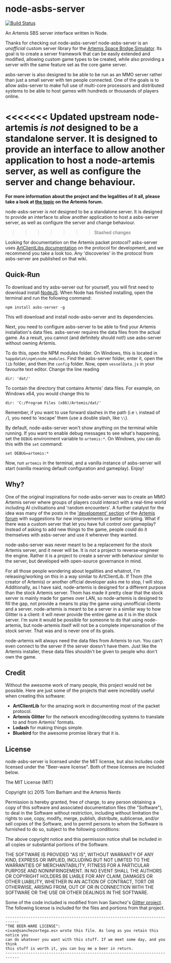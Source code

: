 # node-asbs-server
[![Build Status](https://travis-ci.org/artemis-nerds/node-asbs-server.svg)](https://travis-ci.org/artemis-nerds/node-asbs-server)

An Artemis SBS server interface written in Node.

Thanks for checking out node-asbs-server! node-asbs-server is an _unofficial_ custom server library for the [Artemis Space Bridge Simulator](http://www.artemis.eochu.com/).
Its goal is to create a server framework that can be easily extended and modified, allowing custom game types to be created,
while also providing a server with the same feature set as the core game server.

asbs-server is also designed to be able to be run as an MMO server rather than just a small server with ten people connected. One of the goals
is to allow asbs-server to make full use of multi-core processors and distributed systems to be able to host games with hundreds or thousands
of players online.

<<<<<<< Updated upstream
node-artemis _is not_ designed to be a standalone server. It is designed to provide an interface to allow another application to host a node-artemis server, as well as configure the server and change behaviour.
=======
**For more information about the project and the legalities of it all, please take a look at [the topic](http://artemis.forumchitchat.com/post/7373218) on the Artemis forum.**

node-asbs-server _is not_ designed to be a standalone server. It is designed to provide an interface to allow another application to host a asbs-server server, as well as configure the server and change behaviour.
>>>>>>> Stashed changes

Looking for documentation on the Artemis packet protocol? asbs-server uses [ArtClientLibs documentation](https://github.com/rjwut/ArtClientLib/wiki/Artemis-Packet-Protocol)
on the protocol for development, and we recommend you take a look too. Any 'discoveries' in the protocol from asbs-server are published on that wiki.

## Quick-Run

To download and try asbs-server out for yourself, you will first need to download install [NodeJS](nodejs.org). When Node has finished installing, open the terminal and run the following command:

	npm install asbs-server -g

This will download and install node-asbs-server and its dependencies.

Next, you need to configure asbs-server to be able to find your Artemis installation's data files. asbs-server requires the data files from the actual game. As a result, you cannot (and definitely should not!) use asbs-server without owning Artemis.

To do this, open the NPM modules folder. On Windows, this is located in `%appdata%\npm\node_modules`. Find the asbs-server folder, enter it, open the `lib` folder, and then the `config` folder. Now, open `vesselData.js` in your favourite text editor. Change the line reading

	dir: 'dat/'

To contain the directory that contains Artemis' data files. For example, on Windows x64, you would change this to

	dir: 'C:/Program Files (x86)/Artemis/dat/'

Remember, if you want to use forward slashes in the path (i.e `\` instead of `/`), you need to 'escape' them (use a double slash, like `\\`).

By default, node-asbs-server won't show anything on the terminal while running. If you want to enable debug messages to see what's happening, set the `DEBUG` environment variable to `artemis:*`. On Windows, you can do this with the `set` command:

	set DEBUG=artemis:*

Now, run `artemis` in the terminal, and a vanilla instance of asbs-server will start (vanilla meaning default configuration and gameplay). Enjoy!

## Why?

One of the original inspirations for node-asbs-server was to create an MMO Artemis server where groups of players could interact with a real-time world including AI civilisations and 'random encounters'. A further catalyst for the idea was many of the posts in the ['development' section](http://artemis.forumchitchat.com/?forum=309504) of the [Artemis forum](http://artemis.forumchitchat.com/) with suggestions for new improvements or better scripting. What if there was a custom server that let you have full control over gameplay? Instead of asking to add new things to the game, people could do it themselves with asbs-server and use it wherever they wanted.

node-asbs-server was never meant to be a replacement for the stock Artemis server, and it never will be. It is _not_ a project to reverse-engineer the engine. Rather it is a project to create a server with behaviour _similar_ to the server, but developed with open-source governance in mind.

For all those people wondering about legalities and whatnot, I'm releasing/working on this in a way similar to ArtClientLib. If Thom (the creator of Artemis) or another official developer asks me to stop, I will stop. Additionally, as I have said, node-artemis is designed for a different purpose than the stock Artemis server. Thom has made it pretty clear that the stock server is mainly made for games over LAN, so node-artemis is designed to fill the gap, not provide a means to play the game using unnofficial clients and a server. node-artemis is meant to be a server in a similar way to how Glitter is a client: it will never provide the entire game as it is in the stock server. I'm sure it would be possible for someone to do that using node-artemis, but node-artemis itself will not be a complete impersonation of the stock server. That was and is never one of its goals.

node-artemis will always need the data files from Artemis to run. You can't even connect to the server if the server doesn't have them. Just like the Artemis installer, these data files shouldn't be given to people who don't own the game.

## Credit

Without the awesome work of many people, this project would not be possible. Here are just some of the projects that were incredibly useful when creating this software:

 - **ArtClientLib** for the amazing work in documenting most of the packet protocol.
 - **Artemis Glitter** for the network encoding/decoding systems to translate to and from Artemis' formats.
 - **Lodash** for making things simple.
 - **Bluebird** for the awesome promise library that it is.

## License

node-asbs-server is licensed under the MIT license, but also includes code licensed under the "Beer-ware license". Both of these licenses are included below.

The MIT License (MIT)

Copyright (c) 2015 Tom Barham and the Artemis Nerds

Permission is hereby granted, free of charge, to any person obtaining a copy
of this software and associated documentation files (the "Software"), to deal
in the Software without restriction, including without limitation the rights
to use, copy, modify, merge, publish, distribute, sublicense, and/or sell
copies of the Software, and to permit persons to whom the Software is
furnished to do so, subject to the following conditions:

The above copyright notice and this permission notice shall be included in
all copies or substantial portions of the Software.

THE SOFTWARE IS PROVIDED "AS IS", WITHOUT WARRANTY OF ANY KIND, EXPRESS OR
IMPLIED, INCLUDING BUT NOT LIMITED TO THE WARRANTIES OF MERCHANTABILITY,
FITNESS FOR A PARTICULAR PURPOSE AND NONINFRINGEMENT. IN NO EVENT SHALL THE
AUTHORS OR COPYRIGHT HOLDERS BE LIABLE FOR ANY CLAIM, DAMAGES OR OTHER
LIABILITY, WHETHER IN AN ACTION OF CONTRACT, TORT OR OTHERWISE, ARISING FROM,
OUT OF OR IN CONNECTION WITH THE SOFTWARE OR THE USE OR OTHER DEALINGS IN
THE SOFTWARE.



Some of the code included is modified from Ivan Sanchez's [Glitter project](https://github.com/IvanSanchez/artemis-glitter). The following
license is included for the files and portions from that project.

```
----------------------------------------------------------------------------
"THE BEER-WARE LICENSE":
<ivan@sanchezortega.es> wrote this file. As long as you retain this notice you
can do whatever you want with this stuff. If we meet some day, and you think
this stuff is worth it, you can buy me a beer in return.
----------------------------------------------------------------------------
```
